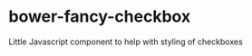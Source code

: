 bower-fancy-checkbox
====================

Little Javascript component to help with styling of checkboxes
